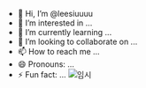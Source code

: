 - 👋 Hi, I’m @leesiuuuu
- 👀 I’m interested in ...
- 🌱 I’m currently learning ...
- 💞️ I’m looking to collaborate on ...
- 📫 How to reach me ...
- 😄 Pronouns: ...
- ⚡ Fun fact: ...
![임시](https://i.namu.wiki/i/3qjMoSXb8qZqYZsH-vdZNRkdOaz4ypVfoRZHAj7QT9JDv1fpP7mi9Sike6ij1d6Vd42Lu-__INRCmsJJaiDx0w.gif)

<!---
leesiuuuu/leesiuuuu is a ✨ special ✨ repository because its `README.md` (this file) appears on your GitHub profile.
You can click the Preview link to take a look at your changes.
--->
